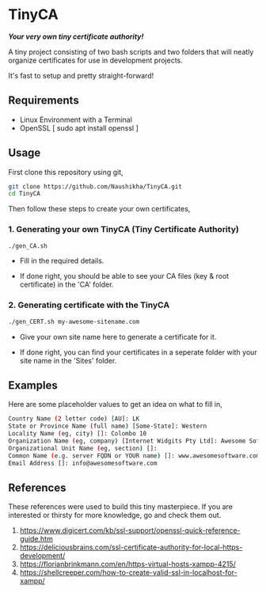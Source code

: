 # TinyCA

<b><i> Your very own tiny certificate authority! </i></b>

A tiny project consisting of two bash scripts and two folders that will neatly organize certificates for use in development projects. 

It's fast to setup and pretty straight-forward!

## Requirements

- Linux Environment with a Terminal
- OpenSSL [ sudo apt install openssl ]


## Usage

First clone this repository using git,

```sh
git clone https://github.com/Naushikha/TinyCA.git
cd TinyCA
```

Then follow these steps to create your own certificates,

### 1. Generating your own TinyCA (Tiny Certificate Authority)

```sh
./gen_CA.sh
```
- Fill in the required details.

- If done right, you should be able to see your CA files (key & root certificate) in the 'CA' folder.

### 2. Generating certificate with the TinyCA

```sh
./gen_CERT.sh my-awesome-sitename.com
```
- Give your own site name here to generate a certificate for it.

- If done right, you can find your certificates in a seperate folder with your site name in the 'Sites' folder.

## Examples

Here are some placeholder values to get an idea on what to fill in,

```sh
Country Name (2 letter code) [AU]: LK
State or Province Name (full name) [Some-State]: Western
Locality Name (eg, city) []: Colombo 10
Organization Name (eg, company) [Internet Widgits Pty Ltd]: Awesome Software Pty Ltd
Organizational Unit Name (eg, section) []:
Common Name (e.g. server FQDN or YOUR name) []: www.awesomesoftware.com
Email Address []: info@awesomesoftware.com
```

## References

These references were used to build this tiny masterpiece. If you are interested or thirsty for more knowledge, go and check them out. 

1. https://www.digicert.com/kb/ssl-support/openssl-quick-reference-guide.htm
2. https://deliciousbrains.com/ssl-certificate-authority-for-local-https-development/
3. https://florianbrinkmann.com/en/https-virtual-hosts-xampp-4215/
4. https://shellcreeper.com/how-to-create-valid-ssl-in-localhost-for-xampp/